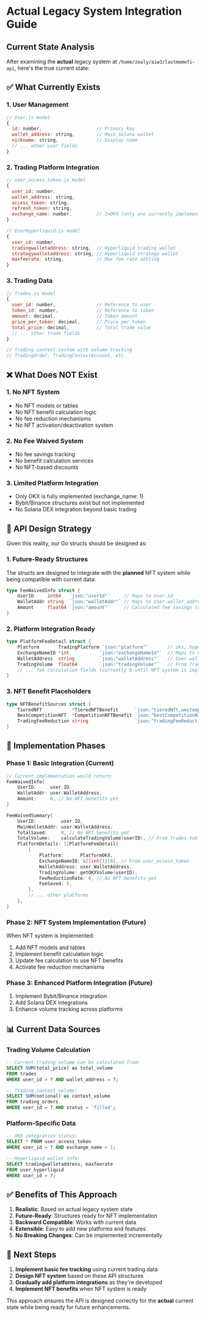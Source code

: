 # Actual Legacy System Integration Guide

## Current State Analysis

After examining the **actual** legacy system at `/home/zealy/aiw3/lastmemefi-api`, here's the true current state:

## ✅ **What Currently Exists**

### 1. **User Management**
```javascript
// User.js model
{
  id: number,                    // Primary key
  wallet_address: string,        // Main Solana wallet
  nickname: string,              // Display name
  // ... other user fields
}
```

### 2. **Trading Platform Integration**
```javascript
// user_access_token.js model
{
  user_id: number,
  wallet_address: string,
  access_token: string,
  refresh_token: string,
  exchange_name: number,         // 1=OKX (only one currently implemented)
}

// UserHyperliquid.js model  
{
  user_id: number,
  tradingwalletaddress: string,  // Hyperliquid trading wallet
  strategywalletaddress: string, // Hyperliquid strategy wallet
  maxfeerate: string,            // Max fee rate setting
}
```

### 3. **Trading Data**
```javascript
// Trades.js model
{
  user_id: number,               // Reference to user
  token_id: number,              // Reference to token
  amount: decimal,               // Token amount
  price_per_token: decimal,      // Price per token
  total_price: decimal,          // Total trade value
  // ... other trade fields
}

// Trading contest system with volume tracking
// TradingOrder, TradingContestAccount, etc.
```

## ❌ **What Does NOT Exist**

### 1. **No NFT System**
- No NFT models or tables
- No NFT benefit calculation logic
- No fee reduction mechanisms
- No NFT activation/deactivation system

### 2. **No Fee Waived System**
- No fee savings tracking
- No benefit calculation services
- No NFT-based discounts

### 3. **Limited Platform Integration**
- Only OKX is fully implemented (exchange_name: 1)
- Bybit/Binance structures exist but not implemented
- No Solana DEX integration beyond basic trading

## 🎯 **API Design Strategy**

Given this reality, our Go structs should be designed as:

### 1. **Future-Ready Structures**
The structs are designed to integrate with the **planned** NFT system while being compatible with current data:

```go
type FeeWaivedInfo struct {
    UserID     int64   `json:"userId"`     // Maps to User.id
    WalletAddr string  `json:"walletAddr"` // Maps to User.wallet_address  
    Amount     float64 `json:"amount"`     // Calculated fee savings (currently 0)
}
```

### 2. **Platform Integration Ready**
```go
type PlatformFeeDetail struct {
    Platform       TradingPlatform `json:"platform"`       // okx, hyperliquid, etc.
    ExchangeNameID *int           `json:"exchangeNameId"`  // Maps to user_access_token.exchange_name
    WalletAddress  string         `json:"walletAddress"`   // User.wallet_address or UserHyperliquid.tradingwalletaddress
    TradingVolume  float64        `json:"tradingVolume"`   // From Trades table aggregation
    // ... fee calculation fields (currently 0 until NFT system is implemented)
}
```

### 3. **NFT Benefit Placeholders**
```go
type NFTBenefitSources struct {
    TieredNFT           *TieredNFTBenefit      `json:"tieredNft,omitempty"`     // Future implementation
    BestCompetitionNFT  *CompetitionNFTBenefit `json:"bestCompetitionNft,omitempty"` // Future implementation
    TradingFeeReduction string                 `json:"tradingFeeReduction"`     // Currently "none"
}
```

## 🔧 **Implementation Phases**

### Phase 1: Basic Integration (Current)
```go
// Current implementation would return:
FeeWaivedInfo{
    UserID:     user.ID,
    WalletAddr: user.WalletAddress,
    Amount:     0, // No NFT benefits yet
}

FeeWaivedSummary{
    UserID:         user.ID,
    MainWalletAddr: user.WalletAddress,
    TotalSaved:     0, // No NFT benefits yet
    TotalVolume:    calculateTradingVolume(userID), // From Trades table
    PlatformDetails: []PlatformFeeDetail{
        {
            Platform:      PlatformOKX,
            ExchangeNameID: &[]int{1}[0], // From user_access_token
            WalletAddress: user.WalletAddress,
            TradingVolume: getOKXVolume(userID),
            FeeReductionRate: 0, // No NFT benefits yet
            FeeSaved: 0,
        },
        // ... other platforms
    },
}
```

### Phase 2: NFT System Implementation (Future)
When NFT system is implemented:
1. Add NFT models and tables
2. Implement benefit calculation logic
3. Update fee calculation to use NFT benefits
4. Activate fee reduction mechanisms

### Phase 3: Enhanced Platform Integration (Future)
1. Implement Bybit/Binance integration
2. Add Solana DEX integrations
3. Enhance volume tracking across platforms

## 📊 **Current Data Sources**

### Trading Volume Calculation
```sql
-- Current trading volume can be calculated from:
SELECT SUM(total_price) as total_volume 
FROM trades 
WHERE user_id = ? AND wallet_address = ?;

-- Trading contest volume:
SELECT SUM(notional) as contest_volume 
FROM trading_orders 
WHERE user_id = ? AND status = 'filled';
```

### Platform-Specific Data
```sql
-- OKX integration status:
SELECT * FROM user_access_token 
WHERE user_id = ? AND exchange_name = 1;

-- Hyperliquid wallet info:
SELECT tradingwalletaddress, maxfeerate 
FROM user_hyperliquid 
WHERE user_id = ?;
```

## ✅ **Benefits of This Approach**

1. **Realistic**: Based on actual legacy system state
2. **Future-Ready**: Structures ready for NFT implementation
3. **Backward Compatible**: Works with current data
4. **Extensible**: Easy to add new platforms and features
5. **No Breaking Changes**: Can be implemented incrementally

## 🎯 **Next Steps**

1. **Implement basic fee tracking** using current trading data
2. **Design NFT system** based on these API structures
3. **Gradually add platform integrations** as they're developed
4. **Implement NFT benefits** when NFT system is ready

This approach ensures the API is designed correctly for the **actual** current state while being ready for future enhancements.